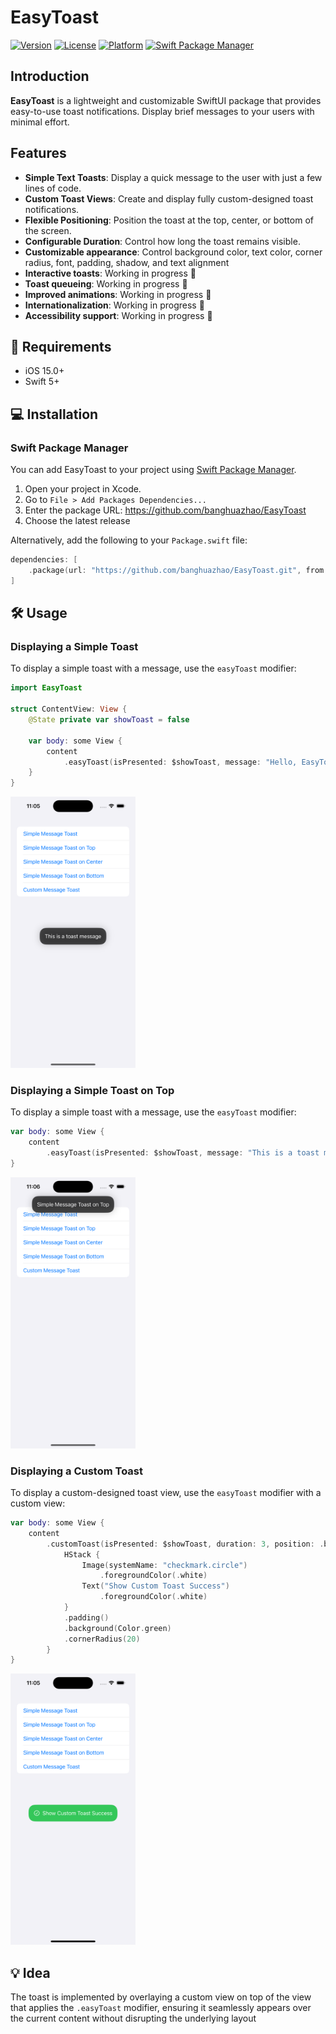 # EasyToast

[![Version](https://img.shields.io/github/v/release/banghuazhao/EasyToast)](https://github.com/banghuazhao/EasyToast/releases)
[![License](https://img.shields.io/github/license/banghuazhao/EasyToast)](LICENSE)
[![Platform](https://img.shields.io/badge/platform-iOS%20|%20macOS-blue)](#)
[![Swift Package Manager](https://img.shields.io/badge/SPM-compatible-brightgreen.svg)](https://swift.org/package-manager/)

## Introduction

**EasyToast** is a lightweight and customizable SwiftUI package that provides easy-to-use toast notifications. Display brief messages to your users with minimal effort.


## Features

- **Simple Text Toasts**: Display a quick message to the user with just a few lines of code.
- **Custom Toast Views**: Create and display fully custom-designed toast notifications.
- **Flexible Positioning**: Position the toast at the top, center, or bottom of the screen.
- **Configurable Duration**: Control how long the toast remains visible.
- **Customizable appearance**: Control background color, text color, corner radius, font, padding, shadow, and text alignment
- **Interactive toasts**: Working in progress 🔨
- **Toast queueing**: Working in progress 🔨
- **Improved animations**: Working in progress 🔨
- **Internationalization**: Working in progress 🔨
- **Accessibility support**: Working in progress 🔨

## 🧳 Requirements

- iOS 15.0+
- Swift 5+

## 💻 Installation

### Swift Package Manager

You can add EasyToast to your project using [Swift Package Manager](https://swift.org/package-manager/).

1. Open your project in Xcode.
2. Go to `File > Add Packages Dependencies...`
3. Enter the package URL: https://github.com/banghuazhao/EasyToast
3. Choose the latest release

Alternatively, add the following to your `Package.swift` file:
```swift
dependencies: [
    .package(url: "https://github.com/banghuazhao/EasyToast.git", from: "1.0.0")
]
```

## 🛠 Usage

### Displaying a Simple Toast

To display a simple toast with a message, use the `easyToast` modifier:

```swift
import EasyToast

struct ContentView: View {
    @State private var showToast = false

    var body: some View {
        content
            .easyToast(isPresented: $showToast, message: "Hello, EasyToast!")
    }
}
```

<img src="./Images/1.png" width=200 />

### Displaying a Simple Toast on Top

To display a simple toast with a message, use the `easyToast` modifier:

```swift
var body: some View {
    content
        .easyToast(isPresented: $showToast, message: "This is a toast message on top", position: .top)
}
```

<img src="./Images/2.png" width=200 />

### Displaying a Custom Toast

To display a custom-designed toast view, use the `easyToast` modifier with a custom view:

```swift
var body: some View {
    content
        .customToast(isPresented: $showToast, duration: 3, position: .bottom) {
            HStack {
                Image(systemName: "checkmark.circle")
                    .foregroundColor(.white)
                Text("Show Custom Toast Success")
                    .foregroundColor(.white)
            }
            .padding()
            .background(Color.green)
            .cornerRadius(20)
        }
}
```

<img src="./Images/3.png" width=200 />

## 💡 Idea

The toast is implemented by overlaying a custom view on top of the view that applies the `.easyToast` modifier, ensuring it seamlessly appears over the current content without disrupting the underlying layout
